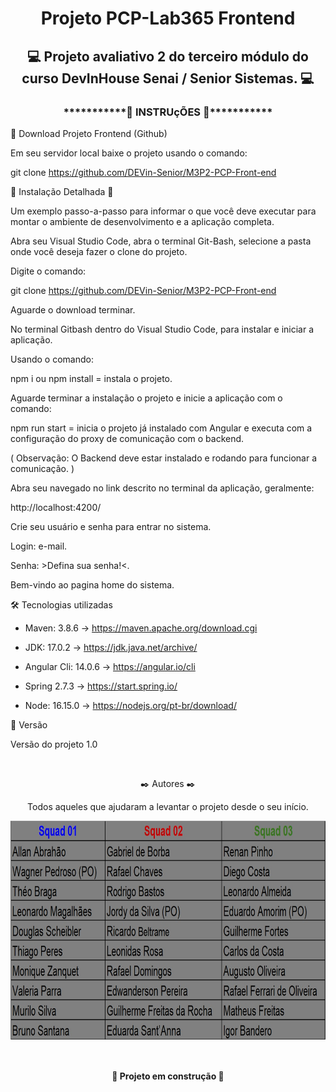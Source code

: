 <h1 align="center"> Projeto PCP-Lab365 Frontend </h1>
<h2 align="center"> 💻 Projeto avaliativo 2 do terceiro módulo do curso DevInHouse Senai / Senior Sistemas. 💻</h2>

<h3 align="center">***********🔧 INSTRUçÕES 🔧***********</h3>

🔧 Download Projeto Frontend (Github)

Em seu servidor local baixe o projeto usando o comando:

git clone https://github.com/DEVin-Senior/M3P2-PCP-Front-end

🔧 Instalação Detalhada 🔧

Um exemplo passo-a-passo para informar o que você deve executar para montar o ambiente de desenvolvimento e a aplicação completa.

Abra seu Visual Studio Code, abra o terminal Git-Bash, selecione a pasta onde você deseja fazer o clone do projeto.

Digite o comando:

git clone https://github.com/DEVin-Senior/M3P2-PCP-Front-end

Aguarde o download terminar.

No terminal Gitbash dentro do Visual Studio Code, para instalar e iniciar a aplicação.

Usando o comando:

npm i ou npm install = instala o projeto.

Aguarde terminar a instalação o projeto e inicie a aplicação com o comando:

npm run start = inicia o projeto já instalado com Angular e executa com a configuração do proxy de comunicação com o backend.

( Observação: O Backend deve estar instalado e rodando para funcionar a comunicação. )

Abra seu navegado no link descrito no terminal da aplicação, geralmente:

http://localhost:4200/

Crie seu usuário e senha para entrar no sistema.

Login: e-mail.

Senha: >Defina sua senha!<.

Bem-vindo ao pagina home do sistema.

🛠️ Tecnologias utilizadas

- Maven: 3.8.6 -> https://maven.apache.org/download.cgi

- JDK: 17.0.2 -> https://jdk.java.net/archive/

- Angular Cli: 14.0.6 -> https://angular.io/cli

- Spring 2.7.3 -> https://start.spring.io/

- Node: 16.15.0 -> https://nodejs.org/pt-br/download/

📌 Versão

Versão do projeto 1.0 

<br>
<p align="center"> ✒️ Autores ✒️ </p>

<p align="center"> Todos aqueles que ajudaram a levantar o projeto desde o seu início.</p>

<p align="center"><a href="#"><img align="center" width="700" height="350"  src="src\assets\img\Desenvolvedores.jpg" /></a></p>

<br>
<h4 align="center"> 🚧 Projeto em construção 🚧</h4>